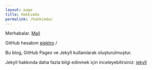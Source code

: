 ```yaml
---
layout: page
title: Hakkımda
permalink: /hakkimda/
---
```


Merhabalar. [Mail](mailto:merhabade@metinemrekoral.com.tr)

GitHub hesabım
[eiektro][github-hesabim] /

[github-hesabim]: https://github.com/eiektro

Bu blog, GitHub Pages ve Jekyll kullanılarak oluşturulmuştur.

Jekyll hakkında daha fazla bilgi edinmek için inceleyebilirsiniz:
[jekyll](https://github.com/jekyll/jekyll)